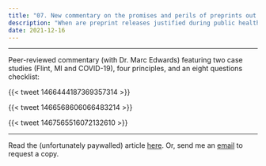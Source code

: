 ```yaml
---
title: "07. New commentary on the promises and perils of preprints out now in International Journal of Hygiene and Environmental Health"
description: "When are preprint releases justified during public health emergencies and when are they counterproductive?"
date: 2021-12-16
---
```


------

Peer-reviewed commentary (with Dr. Marc Edwards) featuring two case studies (Flint, MI and COVID-19), four principles, and an eight questions checklist:

{{< tweet 1466444187369357314 >}}

{{< tweet 1466568606066483214 >}}

{{< tweet 1467565516072132610 >}}

------

Read the (unfortunately paywalled) article [here](https://t.co/xlnSxDace4). Or, send me an [email](mailto:sidroy@vt.edu) to request a copy.
